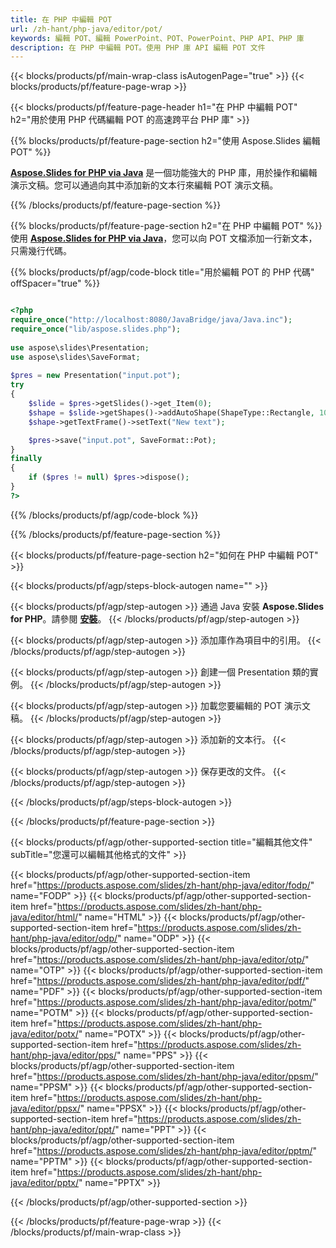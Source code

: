 ```yaml
---
title: 在 PHP 中編輯 POT
url: /zh-hant/php-java/editor/pot/
keywords: 編輯 POT、編輯 PowerPoint、POT、PowerPoint、PHP API、PHP 庫
description: 在 PHP 中編輯 POT。使用 PHP 庫 API 編輯 POT 文件
---
```


{{< blocks/products/pf/main-wrap-class isAutogenPage="true" >}}
{{< blocks/products/pf/feature-page-wrap >}}

{{< blocks/products/pf/feature-page-header h1="在 PHP 中編輯 POT" h2="用於使用 PHP 代碼編輯 POT 的高速跨平台 PHP 庫" >}}

{{% blocks/products/pf/feature-page-section h2="使用 Aspose.Slides 編輯 POT" %}}

[**Aspose.Slides for PHP via Java**](https://products.aspose.com/slides/zh-hant/php-java/) 是一個功能強大的 PHP 庫，用於操作和編輯演示文稿。您可以通過向其中添加新的文本行來編輯 POT 演示文稿。 

{{% /blocks/products/pf/feature-page-section %}}

{{% blocks/products/pf/feature-page-section  h2="在 PHP 中編輯 POT" %}}
使用 [**Aspose.Slides for PHP via Java**](https://products.aspose.com/slides/zh-hant/php-java/)，您可以向 POT 文檔添加一行新文本，只需幾行代碼。

{{% blocks/products/pf/agp/code-block title="用於編輯 POT 的 PHP 代碼" offSpacer="true" %}}

```php

<?php
require_once("http://localhost:8080/JavaBridge/java/Java.inc");
require_once("lib/aspose.slides.php");
 
use aspose\slides\Presentation;
use aspose\slides\SaveFormat;
 
$pres = new Presentation("input.pot");
try
{
    $slide = $pres->getSlides()->get_Item(0);     
    $shape = $slide->getShapes()->addAutoShape(ShapeType::Rectangle, 10, 10, 100, 50);
    $shape->getTextFrame()->setText("New text");

    $pres->save("input.pot", SaveFormat::Pot);
}
finally
{
    if ($pres != null) $pres->dispose();
}
?>
```
{{% /blocks/products/pf/agp/code-block %}}

{{% /blocks/products/pf/feature-page-section %}}

{{< blocks/products/pf/feature-page-section  h2="如何在 PHP 中編輯 POT" >}}

{{< blocks/products/pf/agp/steps-block-autogen name="" >}}


{{< blocks/products/pf/agp/step-autogen >}}
通過 Java 安裝 **Aspose.Slides for PHP**。請參閱 [**安裝**](https://docs.aspose.com/slides/php-java/installation/)。
{{< /blocks/products/pf/agp/step-autogen >}}

{{< blocks/products/pf/agp/step-autogen >}}
添加庫作為項目中的引用。
{{< /blocks/products/pf/agp/step-autogen >}}

{{< blocks/products/pf/agp/step-autogen >}}
創建一個 Presentation 類的實例。
{{< /blocks/products/pf/agp/step-autogen >}}

{{< blocks/products/pf/agp/step-autogen >}}
加載您要編輯的 POT 演示文稿。
{{< /blocks/products/pf/agp/step-autogen >}}

{{< blocks/products/pf/agp/step-autogen >}}
添加新的文本行。
{{< /blocks/products/pf/agp/step-autogen >}}

{{< blocks/products/pf/agp/step-autogen >}}
保存更改的文件。
{{< /blocks/products/pf/agp/step-autogen >}}

{{< /blocks/products/pf/agp/steps-block-autogen >}}


{{< /blocks/products/pf/feature-page-section >}}

{{< blocks/products/pf/agp/other-supported-section title="編輯其他文件" subTitle="您還可以編輯其他格式的文件" >}}

{{< blocks/products/pf/agp/other-supported-section-item href="https://products.aspose.com/slides/zh-hant/php-java/editor/fodp/" name="FODP" >}}
{{< blocks/products/pf/agp/other-supported-section-item href="https://products.aspose.com/slides/zh-hant/php-java/editor/html/" name="HTML" >}}
{{< blocks/products/pf/agp/other-supported-section-item href="https://products.aspose.com/slides/zh-hant/php-java/editor/odp/" name="ODP" >}}
{{< blocks/products/pf/agp/other-supported-section-item href="https://products.aspose.com/slides/zh-hant/php-java/editor/otp/" name="OTP" >}}
{{< blocks/products/pf/agp/other-supported-section-item href="https://products.aspose.com/slides/zh-hant/php-java/editor/pdf/" name="PDF" >}}
{{< blocks/products/pf/agp/other-supported-section-item href="https://products.aspose.com/slides/zh-hant/php-java/editor/potm/" name="POTM" >}}
{{< blocks/products/pf/agp/other-supported-section-item href="https://products.aspose.com/slides/zh-hant/php-java/editor/potx/" name="POTX" >}}
{{< blocks/products/pf/agp/other-supported-section-item href="https://products.aspose.com/slides/zh-hant/php-java/editor/pps/" name="PPS" >}}
{{< blocks/products/pf/agp/other-supported-section-item href="https://products.aspose.com/slides/zh-hant/php-java/editor/ppsm/" name="PPSM" >}}
{{< blocks/products/pf/agp/other-supported-section-item href="https://products.aspose.com/slides/zh-hant/php-java/editor/ppsx/" name="PPSX" >}}
{{< blocks/products/pf/agp/other-supported-section-item href="https://products.aspose.com/slides/zh-hant/php-java/editor/ppt/" name="PPT" >}}
{{< blocks/products/pf/agp/other-supported-section-item href="https://products.aspose.com/slides/zh-hant/php-java/editor/pptm/" name="PPTM" >}}
{{< blocks/products/pf/agp/other-supported-section-item href="https://products.aspose.com/slides/zh-hant/php-java/editor/pptx/" name="PPTX" >}}


{{< /blocks/products/pf/agp/other-supported-section >}}

{{< /blocks/products/pf/feature-page-wrap >}}
{{< /blocks/products/pf/main-wrap-class >}}